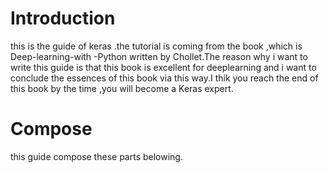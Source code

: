# Introduction
this is the guide of keras .the tutorial is coming from the book ,which is Deep-learning-with -Python written by Chollet.The reason why i want to write this guide is that this book is excellent for deeplearning and i want to conclude the essences of this book via this way.I thik you reach the end of this book by the time ,you will become a Keras expert.
# Compose
this guide compose these parts belowing.
